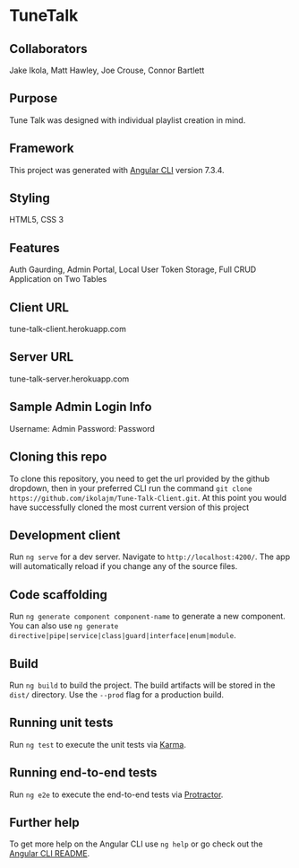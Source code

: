 # TuneTalk

## Collaborators
Jake Ikola, Matt Hawley, Joe Crouse, Connor Bartlett

## Purpose
Tune Talk was designed with individual playlist creation in mind.

## Framework
This project was generated with [Angular CLI](https://github.com/angular/angular-cli) version 7.3.4.

## Styling
HTML5, CSS 3

## Features
Auth Gaurding, Admin Portal, Local User Token Storage, Full CRUD Application on Two Tables

## Client URL
tune-talk-client.herokuapp.com

## Server URL
tune-talk-server.herokuapp.com

## Sample Admin Login Info
Username: Admin
Password: Password

## Cloning this repo
To clone this repository, you need to get the url provided by the github dropdown, then in your preferred CLI run the command `git clone https://github.com/ikolajm/Tune-Talk-Client.git`.  At this point you would have successfully cloned the most current version of this project

## Development client

Run `ng serve` for a dev server. Navigate to `http://localhost:4200/`. The app will automatically reload if you change any of the source files.

## Code scaffolding

Run `ng generate component component-name` to generate a new component. You can also use `ng generate directive|pipe|service|class|guard|interface|enum|module`.

## Build

Run `ng build` to build the project. The build artifacts will be stored in the `dist/` directory. Use the `--prod` flag for a production build.

## Running unit tests

Run `ng test` to execute the unit tests via [Karma](https://karma-runner.github.io).

## Running end-to-end tests

Run `ng e2e` to execute the end-to-end tests via [Protractor](http://www.protractortest.org/).

## Further help

To get more help on the Angular CLI use `ng help` or go check out the [Angular CLI README](https://github.com/angular/angular-cli/blob/master/README.md).
